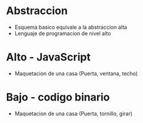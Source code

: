 # Abstraccion
* Esquema basico equivale a la abstraccion alta
* Lenguaje de programacion de nivel alto

# Alto - JavaScript
* Maquetacion de una casa (Puerta, ventana, techo)
# Bajo - codigo binario
* Maquetacion de una casa (Puerta, tornillo, girar)